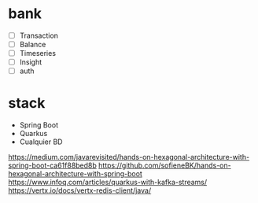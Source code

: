 # bank
- [ ] Transaction
- [ ] Balance
- [ ] Timeseries
- [ ] Insight
- [ ] auth

# stack
- Spring Boot
- Quarkus
- Cualquier BD


https://medium.com/javarevisited/hands-on-hexagonal-architecture-with-spring-boot-ca61f88bed8b
https://github.com/sofieneBK/hands-on-hexagonal-architecture-with-spring-boot
https://www.infoq.com/articles/quarkus-with-kafka-streams/
https://vertx.io/docs/vertx-redis-client/java/